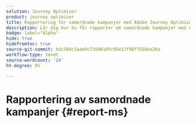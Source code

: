 ```yaml
---
solution: Journey Optimizer
product: journey optimizer
title: Rapportering för samordnade kampanjer med Adobe Journey Optimizer
description: Lär dig hur du får rapporter om samordnade kampanjer med Adobe Journey Optimizer
badge: label="Alpha"
hide: true
hidefromtoc: true
source-git-commit: bdc584c1aae0c735d81dfc95e11f96f755bea26a
workflow-type: tm+mt
source-wordcount: '24'
ht-degree: 0%

---
```


# Rapportering av samordnade kampanjer {#report-ms}
